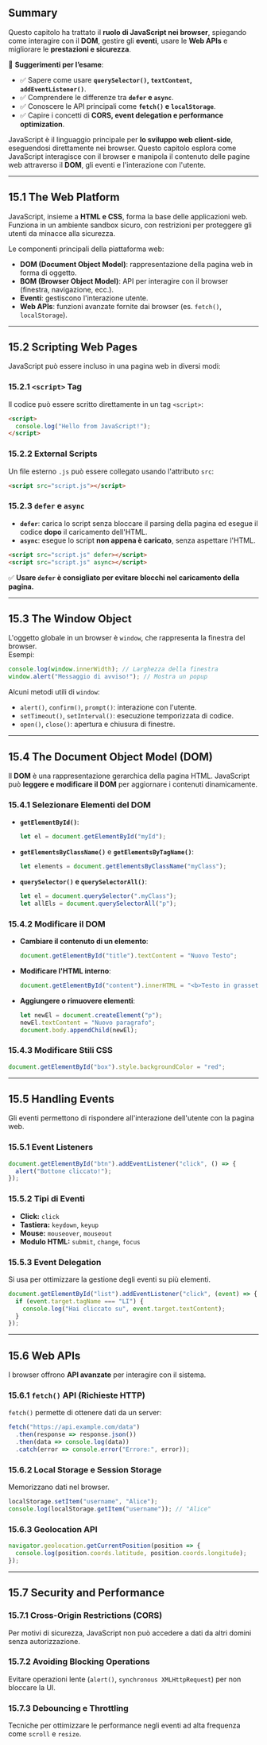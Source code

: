 
## **Summary**

Questo capitolo ha trattato il **ruolo di JavaScript nei browser**, spiegando come interagire con il **DOM**, gestire gli **eventi**, usare le **Web APIs** e migliorare le **prestazioni e sicurezza**.

📌 **Suggerimenti per l’esame**:

- ✅ Sapere come usare **`querySelector()`, `textContent`, `addEventListener()`**.
- ✅ Comprendere le differenze tra **`defer` e `async`**.
- ✅ Conoscere le API principali come **`fetch()` e `localStorage`**.
- ✅ Capire i concetti di **CORS, event delegation e performance optimization**.

JavaScript è il linguaggio principale per **lo sviluppo web client-side**, eseguendosi direttamente nei browser. Questo capitolo esplora come JavaScript interagisce con il browser e manipola il contenuto delle pagine web attraverso il **DOM**, gli eventi e l'interazione con l'utente.

---

## **15.1 The Web Platform**

JavaScript, insieme a **HTML e CSS**, forma la base delle applicazioni web. Funziona in un ambiente sandbox sicuro, con restrizioni per proteggere gli utenti da minacce alla sicurezza.

Le componenti principali della piattaforma web:

- **DOM (Document Object Model)**: rappresentazione della pagina web in forma di oggetto.
- **BOM (Browser Object Model)**: API per interagire con il browser (finestra, navigazione, ecc.).
- **Eventi**: gestiscono l'interazione utente.
- **Web APIs**: funzioni avanzate fornite dai browser (es. `fetch()`, `localStorage`).

---

## **15.2 Scripting Web Pages**

JavaScript può essere incluso in una pagina web in diversi modi:

### **15.2.1 `<script>` Tag**

Il codice può essere scritto direttamente in un tag `<script>`:

```html
<script>
  console.log("Hello from JavaScript!");
</script>
```

### **15.2.2 External Scripts**

Un file esterno `.js` può essere collegato usando l'attributo `src`:

```html
<script src="script.js"></script>
```

### **15.2.3 `defer` e `async`**

- **`defer`**: carica lo script senza bloccare il parsing della pagina ed esegue il codice **dopo** il caricamento dell'HTML.
- **`async`**: esegue lo script **non appena è caricato**, senza aspettare l'HTML.

```html
<script src="script.js" defer></script>
<script src="script.js" async></script>
```

✅ **Usare `defer` è consigliato per evitare blocchi nel caricamento della pagina.**

---

## **15.3 The Window Object**

L'oggetto globale in un browser è `window`, che rappresenta la finestra del browser.  
Esempi:

```js
console.log(window.innerWidth); // Larghezza della finestra
window.alert("Messaggio di avviso!"); // Mostra un popup
```

Alcuni metodi utili di `window`:

- `alert()`, `confirm()`, `prompt()`: interazione con l'utente.
- `setTimeout()`, `setInterval()`: esecuzione temporizzata di codice.
- `open()`, `close()`: apertura e chiusura di finestre.

---

## **15.4 The Document Object Model (DOM)**

Il **DOM** è una rappresentazione gerarchica della pagina HTML. JavaScript può **leggere e modificare il DOM** per aggiornare i contenuti dinamicamente.

### **15.4.1 Selezionare Elementi del DOM**

- **`getElementById()`**:
    
    ```js
    let el = document.getElementById("myId");
    ```
    
- **`getElementsByClassName()`** e **`getElementsByTagName()`**:
    
    ```js
    let elements = document.getElementsByClassName("myClass");
    ```
    
- **`querySelector()` e `querySelectorAll()`**:
    
    ```js
    let el = document.querySelector(".myClass");
    let allEls = document.querySelectorAll("p");
    ```
    

### **15.4.2 Modificare il DOM**

- **Cambiare il contenuto di un elemento**:
    
    ```js
    document.getElementById("title").textContent = "Nuovo Testo";
    ```
    
- **Modificare l'HTML interno**:
    
    ```js
    document.getElementById("content").innerHTML = "<b>Testo in grassetto</b>";
    ```
    
- **Aggiungere o rimuovere elementi**:
    
    ```js
    let newEl = document.createElement("p");
    newEl.textContent = "Nuovo paragrafo";
    document.body.appendChild(newEl);
    ```
    

### **15.4.3 Modificare Stili CSS**

```js
document.getElementById("box").style.backgroundColor = "red";
```

---

## **15.5 Handling Events**

Gli eventi permettono di rispondere all'interazione dell'utente con la pagina web.

### **15.5.1 Event Listeners**

```js
document.getElementById("btn").addEventListener("click", () => {
  alert("Bottone cliccato!");
});
```

### **15.5.2 Tipi di Eventi**

- **Click:** `click`
- **Tastiera:** `keydown`, `keyup`
- **Mouse:** `mouseover`, `mouseout`
- **Modulo HTML:** `submit`, `change`, `focus`

### **15.5.3 Event Delegation**

Si usa per ottimizzare la gestione degli eventi su più elementi.

```js
document.getElementById("list").addEventListener("click", (event) => {
  if (event.target.tagName === "LI") {
    console.log("Hai cliccato su", event.target.textContent);
  }
});
```

---

## **15.6 Web APIs**

I browser offrono **API avanzate** per interagire con il sistema.

### **15.6.1 `fetch()` API** (Richieste HTTP)

`fetch()` permette di ottenere dati da un server:

```js
fetch("https://api.example.com/data")
  .then(response => response.json())
  .then(data => console.log(data))
  .catch(error => console.error("Errore:", error));
```

### **15.6.2 Local Storage e Session Storage**

Memorizzano dati nel browser.

```js
localStorage.setItem("username", "Alice");
console.log(localStorage.getItem("username")); // "Alice"
```

### **15.6.3 Geolocation API**

```js
navigator.geolocation.getCurrentPosition(position => {
  console.log(position.coords.latitude, position.coords.longitude);
});
```

---

## **15.7 Security and Performance**

### **15.7.1 Cross-Origin Restrictions (CORS)**

Per motivi di sicurezza, JavaScript non può accedere a dati da altri domini senza autorizzazione.

### **15.7.2 Avoiding Blocking Operations**

Evitare operazioni lente (`alert()`, `synchronous XMLHttpRequest`) per non bloccare la UI.

### **15.7.3 Debouncing e Throttling**

Tecniche per ottimizzare le performance negli eventi ad alta frequenza come `scroll` e `resize`.